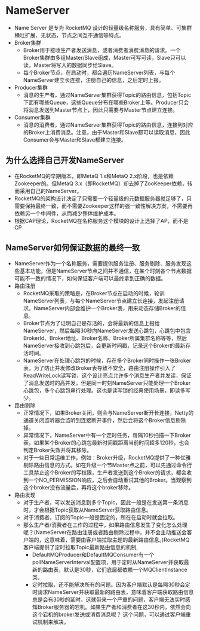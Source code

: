# NameServer
- Name Server 是专为 RocketMQ 设计的轻量级名称服务，具有简单、可集群横吐扩展、无状态，节点之间互不通信等特点。
- Broker集群
  - Broker用于接收生产者发送消息，或者消费者消费消息的请求。一个Broker集群由多组Master/Slave组成，Master可写可读，Slave只可以读，Master将写入的数据同步给Slave。
  - 每个Broker节点，在启动时，都会遍历NameServer列表，与每个NameServer建立长连接，注册自己的信息，之后定时上报。
- Producer集群
  - 消息的生产者，通过NameServer集群获得Topic的路由信息，包括Topic下面有哪些Queue，这些Queue分布在哪些Broker上等。Producer只会将消息发送到Master节点上，因此只需要与Master节点建立连接。
- Consumer集群
  - 消息的消费者，通过NameServer集群获得Topic的路由信息，连接到对应的Broker上消费消息。注意，由于Master和Slave都可以读取消息，因此Consumer会与Master和Slave都建立连接。
## 为什么选择自己开发NameServer
- 在RocketMQ的早期版本，即MetaQ 1.x和MetaQ 2.x阶段，也是依赖Zookeeper的。但MetaQ 3.x（即RocketMQ）却去掉了ZooKeeper依赖，转而采用自己的NameServer。
- RocketMQ的架构设计决定了只需要一个轻量级的元数据服务器就足够了，只需要保持最终一致，而不需要Zookeeper这样的强一致性解决方案，不需要再依赖另一个中间件，从而减少整体维护成本。
- 根据CAP理论，RocketMQ在名称服务这个模块的设计上选择了AP，而不是CP

## NameServer如何保证数据的最终一致
- NameServer作为一个名称服务，需要提供服务注册、服务剔除、服务发现这些基本功能，但是NameServer节点之间并不通信，在某个时刻各个节点数据可能不一致的情况下，如何保证客户端可以最终拿到正确的数据。
- 路由注册
  - RocketMQ采取的策略是，在Broker节点在启动的时候，轮训NameServer列表，与每个NameServer节点建立长连接，发起注册请求。NameServer内部会维护一个Broker表，用来动态存储Broker的信息。
  - Broker节点为了证明自己是存活的，会将最新的信息上报给NameServer，然后每隔30秒向NameServer发送心跳包，心跳包中包含 BrokerId、Broker地址、Broker名称、Broker所属集群名称等等，然后NameServer接收到心跳包后，会更新时间戳，记录这个Broker的最新存活时间。
  - NameServer在处理心跳包的时候，存在多个Broker同时操作一张Broker表，为了防止并发修改Broker表导致不安全，路由注册操作引入了ReadWriteLock读写锁，这个设计亮点允许多个消息生产者并发读，保证了消息发送时的高并发，但是同一时刻NameServer只能处理一个Broker心跳包，多个心跳包串行处理。这也是读写锁的经典使用场景，即读多写少。
- 路由剔除
  - 正常情况下，如果Broker关闭，则会与NameServer断开长连接，Netty的通道关闭监听器会监听到连接断开事件，然后会将这个Broker信息剔除掉。
  - 异常情况下，NameServer中有一个定时任务，每隔10秒扫描一下Broker表，如果某个Broker的心跳包最新时间戳距离当前时间超多120秒，也会判定Broker失效并将其移除。
  - 对于一些日常运维工作，例如：Broker升级，RocketMQ提供了一种优雅剔除路由信息的方式。如在升级一个节Master点之前，可以先通过命令行工具禁止这个Broker的写权限，生产者发送到这个Broker的请求，都会收到一个NO_PERMISSION响应，之后会自动重试其他的Broker。当观察到这个broker没有流量后，再将这个broker移除。
- 路由发现
  - 对于生产者，可以发送消息到多个Topic，因此一般是在发送第一条消息时，才会根据Topic获取从NameServer获取路由信息。
  - 对于消费者，订阅的Topic一般是固定的，所在在启动时就会拉取。
  - 那么生产者/消费者在工作的过程中，如果路由信息发生了变化怎么处理呢？(NameServer在路由注册或者路由剔除过程中，并不会主动推送会客户端的，这意味着，需要由客户端拉取主题的最新路由信息。)RocketMQ客户端提供了定时拉取Topic最新路由信息的机制,
    - DefaultMQProducer和DefaultMQConsumer有一个pollNameServerInterval配置项，用于定时从NameServer并获取最新的路由表，默认是30秒，它们底层都依赖一个MQClientInstance类。
    - 定时拉取，还不能解决所有的问题。因为客户端默认是每隔30秒会定时请求NameServer并获取最新的路由表，意味着客户端获取路由信息总是会有30秒的延时。这就带来一个严重的问题，客户端无法实时感知Broker服务器的宕机。如果生产者和消费者在这30秒内，依然会向这个宕机的broker发送或消费消息呢？ 这个问题，可以通过客户端重试机制来解决。